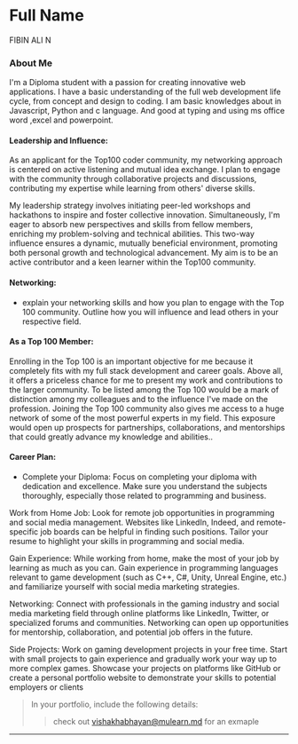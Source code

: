 # Full Name 
FIBIN ALI N
### About Me
I'm a Diploma student with a passion for creating innovative web applications. I have a basic understanding of the full web development life cycle, from concept and design to coding. I am basic knowledges about in Javascript, Python and c language.
And good at typing and using ms office word ,excel and powerpoint.

#### Leadership and Influence:

As an applicant for the Top100 coder community, my networking approach is centered on active listening and mutual idea exchange. I plan to engage with the community through collaborative projects and discussions, contributing my expertise while learning from others' diverse skills.

My leadership strategy involves initiating peer-led workshops and hackathons to inspire and foster collective innovation. Simultaneously, I'm eager to absorb new perspectives and skills from fellow members, enriching my problem-solving and technical abilities. This two-way influence ensures a dynamic, mutually beneficial environment, promoting both personal growth and technological advancement. My aim is to be an active contributor and a keen learner within the Top100 community.

#### Networking:

- explain your networking skills and how you plan to engage with the Top 100 community. Outline how you will influence and lead others in your respective field.

#### As a Top 100 Member:

Enrolling in the Top 100 is an important objective for me because it completely fits with my full stack development and career goals. Above all, it offers a priceless chance for me to present my work and contributions to the larger community. To be listed among the Top 100 would be a mark of distinction among my colleagues and  to the influence I've made on the profession. Joining the Top 100 community also gives me access to a huge network of some of the most powerful experts in my field. This exposure would open up prospects for partnerships, collaborations, and mentorships that could greatly advance my knowledge and abilities..

#### Career Plan:

- Complete your Diploma: Focus on completing your diploma with dedication and excellence. Make sure you understand the subjects thoroughly, especially those related to programming and business.

Work from Home Job: Look for remote job opportunities in programming and social media management. Websites like LinkedIn, Indeed, and remote-specific job boards can be helpful in finding such positions. Tailor your resume to highlight your skills in programming and social media.

Gain Experience: While working from home, make the most of your job by learning as much as you can. Gain experience in programming languages relevant to game development (such as C++, C#, Unity, Unreal Engine, etc.) and familiarize yourself with social media marketing strategies.

Networking: Connect with professionals in the gaming industry and social media marketing field through online platforms like LinkedIn, Twitter, or specialized forums and communities. Networking can open up opportunities for mentorship, collaboration, and potential job offers in the future.

Side Projects: Work on gaming development projects in your free time. Start with small projects to gain experience and gradually work your way up to more complex games. Showcase your projects on platforms like GitHub or create a personal portfolio website to demonstrate your skills to potential employers or clients

> In your portfolio, include the following details:
>> check out [vishakhabhayan@mulearn.md](./profile/vishakhabhayan@mulearn.md) for an exmaple

---

